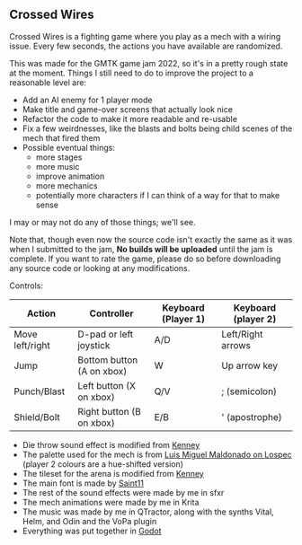 ## Crossed Wires
Crossed Wires is a fighting game where you play as a mech with a wiring issue. Every few seconds, the actions you have available are randomized.

This was made for the GMTK game jam 2022, so it's in a pretty rough state at the moment. Things I still need to do to improve the project to a reasonable level are:
- Add an AI enemy for 1 player mode
- Make title and game-over screens that actually look nice
- Refactor the code to make it more readable and re-usable
- Fix a few weirdnesses, like the blasts and bolts being child scenes of the mech that fired them
- Possible eventual things:
	- more stages
	- more music
	- improve animation
	- more mechanics
	- potentially more characters if I can think of a way for that to make sense

I may or may not do any of those things; we'll see.

Note that, though even now the source code isn't exactly the same as it was when I submitted to the jam, **No builds will be uploaded** until the jam is complete. If you want to rate the game, please do so before downloading any source code or looking at any modifications.

Controls:

| Action | Controller | Keyboard (Player 1) | Keyboard (player 2) |
|  ------------  |  ------------  |  ------------  |  ------------  |
| Move left/right | D-pad or left joystick | A/D | Left/Right arrows |
| Jump | Bottom button (A on xbox) | W | Up arrow key |
| Punch/Blast | Left button (X on xbox) | Q/V | ; (semicolon) |
| Shield/Bolt | Right button (B on xbox) | E/B | ' (apostrophe) |

- Die throw sound effect is modified from [Kenney](https://kenney.nl/assets/casino-audio)
- The palette used for the mech is from [Luis Miguel Maldonado on Lospec](https://lospec.com/palette-list/slso8) (player 2 colours are a hue-shifted version)
- The tileset for the arena is modified from [Kenney](https://kenney.nl/assets/bit-pack)
- The main font is made by [Saint11](https://saint11.org/blog/fonts)
- The rest of the sound effects were made by me in sfxr
- The mech animations were made by me in Krita
- The music was made by me in QTractor, along with the synths Vital, Helm, and Odin and the VoPa plugin
- Everything was put together in [Godot](https://godotengine.org/license)
